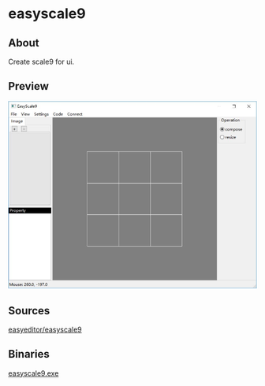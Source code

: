 easyscale9
============

## About

Create scale9 for ui.

## Preview

![preview](preview.JPG)

## Sources

[easyeditor/easyscale9](https://github.com/xzrunner/easyeditor/tree/master/easyscale9)

## Binaries

[easyscale9.exe](easyscale9.exe?raw=true)
